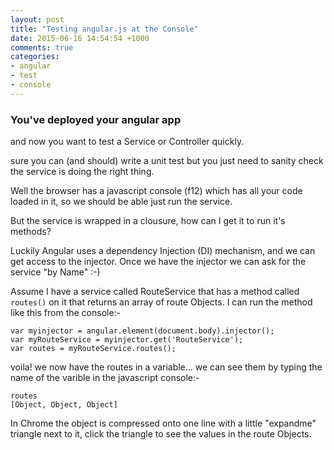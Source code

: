 ```yaml
---
layout: post
title: "Testing angular.js at the Console"
date: 2015-06-16 14:54:54 +1000
comments: true
categories:
- angular
- test
- console 
---
```

### You've deployed your angular app
and now you want to test a Service or Controller quickly. 

sure you can (and should) write a unit test but you just need to sanity check 
the service is doing the right thing.

Well the browser has a javascript console (f12) which has all your code loaded in it,
so we should be able just run the service. <!--more-->

But the service is wrapped in a clousure, how can I get it to run it's methods?

Luckily Angular uses a dependency Injection (DI) mechanism, and we can get access to the injector.
Once we have the injector we can ask for the service "by Name" :-)

Assume I have a service called RouteService that has a method called `routes()` on it that returns an array of route Objects.
I can run the method like this from the console:-

    var myinjector = angular.element(document.body).injector();   
    var myRouteService = myinjector.get('RouteService');
    var routes = myRouteService.routes();

voila! we now have the routes in a variable... we can see them by typing the name of the varible in the javascript console:-

    routes
    [Object, Object, Object]

In Chrome the object is compressed onto one line with a little "expandme" triangle next to it, click the triangle to see the values in the route Objects.


